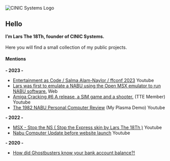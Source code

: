 ![CINIC Systems Logo](https://cinicsystems.github.io/img/ciniclogo6c.jpg)

## Hello
  
  
**I’m Lars The 18Th, founder of CINIC Systems.**  
\
Here you will find a small collection of my public projects.

#### Mentions

**- 2023 -**
- [Entertainment as Code / Salma Alam-Naylor / ffconf 2023](https://www.youtube.com/watch?v=_PTW_gTkZUE&t=2029s) Youtube
- [Lars was first to emulate a NABU using the Open MSX emulator to run NABU software.](https://nabu.ca/about)  Web
- [Amiga Cracking #6 A release, a SIM game and a shooter.](https://youtu.be/0y4sPjjBXnU?feature=shared&t=1087) (TTE Member) Youtube
- [The 1982 NABU Personal Computer Review](https://youtu.be/qSvOXCwlKyc?feature=shared&t=540) (My Plasma Demo) Youtube

**- 2022 -**
- [MSX - Stop the NS ( Stop the Express skin by Lars The 18Th )](https://www.youtube.com/watch?v=weOKx4vIrnk) Youtube
- [Nabu Computer Update before website launch](https://youtu.be/Gn44HioYQwg?feature=shared&t=105) Youtube


**- 2020 -**
- [How did Ghostbusters know your bank account balance?!](https://youtu.be/_3cpbCCfK5A?feature=shared&t=468)




<!---
Special
--->
